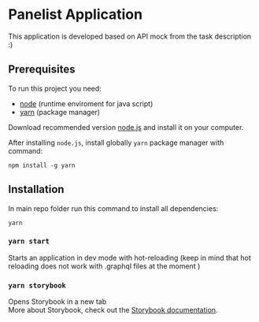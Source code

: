 # Panelist Application

This application is developed based on API mock from the task description :)

## Prerequisites

To run this project you need:

- [node](https://nodejs.org/en/) (runtime enviroment for java script)
- [yarn](https://yarnpkg.com/) (package manager)

Download recommended version [node.js](https://nodejs.org/en/) and install it on your computer.

After installing `node.js`, install globally `yarn` package manager with command:

```
npm install -g yarn
```

## Installation

In main repo folder run this command to install all dependencies:

```
yarn
```

### `yarn start`

Starts an application in dev mode with hot-reloading (keep in mind that hot reloading does not work with .graphql files at the moment )

### `yarn storybook`

Opens Storybook in a new tab<br>
More about Storybook, check out the [Storybook documentation](https://storybook.js.org/).
